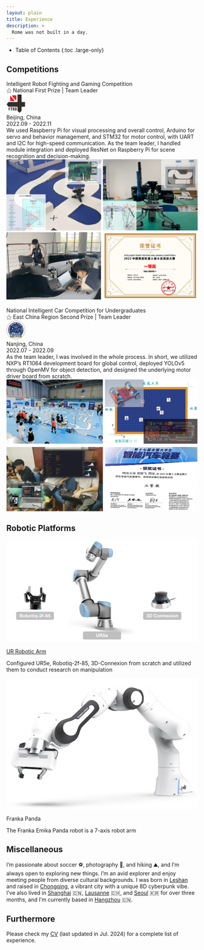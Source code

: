 ```yaml
---
layout: plain
title: Experience
description: >
  Rome was not built in a day.
---
```



<!--************************************************************************************************-->

- Table of Contents
{:toc .large-only}

<!--************************************************************************************************-->

## Competitions

<!-- AI ROBOT -->
<div class="competition-table">
    <div class="competition-title">
        <span class="competition-bold-title">Intelligent Robot Fighting and Gaming Competition</span>
        <br>
        <span class="competition-bold-light">⚝ National First Prize | Team Leader</span>
        <br>
    </div>
    <div class="competition-logo" >
        <img src="/assets/icons/game-firb.png" alt="firb-logo" style="height: 50px; width: 50px;">
    </div>
    <div class="competition-info" >
        <span class="competition-bold-italic">Beijing, China</span>
        <br>
        <span class="competition-bold-italic">2022.09 - 2022.11</span>
    </div>
</div>
<div class="competition-description">
    <span>
    We used Raspberry Pi for visual processing and overall control, Arduino for servo and behavior management, and STM32 for motor control, with UART and I2C for high-speed communication. As the team leader, I handled module integration and deployed ResNet on Raspberry Pi for scene recognition and decision-making.
    </span>
</div>
<div class="competition-image-container">
    <img src="/assets/competitions/airobot.png" alt="game-ai-robot-img">
</div>

<!-- MID -->
<br>

<!-- SMART CAR -->
<div class="competition-table">
    <div class="competition-title">
        <span class="competition-bold-title">National Intelligent Car Competition for Undergraduates</span>
        <br>
        <span class="competition-bold-light">⚝ East China Region Second Prize | Team Leader</span>
        <br>
    </div>
    <div class="competition-logo" >
        <img src="/assets/icons/game-smartcarrace.png" alt="firb-logo" style="height: 50px; width: 50px;">
    </div>
    <div class="competition-info" >
        <span class="competition-bold-italic">Nanjing, China</span>
        <br>
        <span class="competition-bold-italic">2022.07 - 2022.09</span>
    </div>
</div>
<div class="competition-description">
    <span>
  As the team leader, I was involved in the whole process. In short, we utilized NXP’s RT1064 development board for global control, deployed YOLOv5 through OpenMV for object detection, and designed the underlying motor driver board from scratch.
    </span>
</div>
<div class="competition-image-container">
    <img src="/assets/competitions/smartcar.png" alt="game-smart-car-img">
</div>


## Robotic Platforms

<div class="plantform-card-container">
    <div class="plantform-card">
        <img src="/assets/blog/ur_arm.png" alt="UR5e" class="plantform-card-image">
        <div class="plantform-card-content">
            <p class="plantform-card-title">
                <a href="/blog/robotics/2024-09-15-ur-robotic-arm/">UR Robotic Arm</a>
            </p>
            <p class="plantform-card-description">Configured UR5e, Robotiq-2f-85, 3D-Connexion from scratch and utilized them to conduct research on manipulation</p>
        </div>
    </div>
    <div class="plantform-card">
        <img src="/assets/blog/franka_arm.png" alt="Franka" class="plantform-card-image">
        <div class="plantform-card-content">
            <p class="plantform-card-title">Franka Panda</p>
            <p class="plantform-card-description">The Franka Emika Panda robot is a 7-axis robot arm</p>
        </div>
    </div>
</div>


## Miscellaneous
I’m passionate about soccer ⚽️, photography 📸, and hiking ⛰️, and I’m always open to exploring new things. 
I’m an avid explorer and enjoy meeting people from diverse cultural backgrounds. 
I was born in [Leshan](https://en.wikipedia.org/wiki/Leshan) and raised in [Chongqing](https://en.wikipedia.org/wiki/Chongqing), a vibrant city with a unique 8D cyberpunk vibe.
I’ve also lived in [Shanghai](https://en.wikipedia.org/wiki/Shanghai) 🇨🇳, [Lausanne](https://en.wikipedia.org/wiki/Lausanne) 🇨🇭, and [Seoul](https://en.wikipedia.org/wiki/Seoul) 🇰🇷 for over three months, and I’m currently based in [Hangzhou](https://en.wikipedia.org/wiki/Hangzhou) 🇨🇳.


## Furthermore
Please check my [CV](https://drive.google.com/file/d/1RSJqJjzW-AM4KpqON2NGr2eTAeeCnpWI/view?usp=drive_link) (last updated in Jul. 2024) for a complete list of experience.

<!-- Please check my [CV](/assets//zhefei/cv.pdf) for a full list of experiences. -->
<!-- <p>
<iframe src="/assets//zhefei/cv.pdf" width="100%" height="500px">
    This browser does not support PDFs. Please download the PDF to view it: <a href="/assets//zhefei/cv.pdf">Download PDF</a>.
</iframe> 
-->
